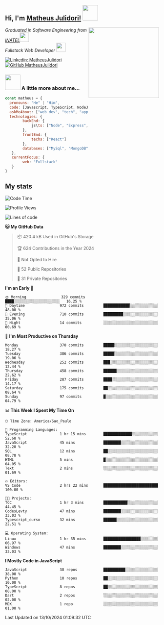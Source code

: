 <h2> Hi, I'm <a href="https://matheusjulidori.github.io" target="_blank">Matheus Julidori!</a> <img src="https://media.giphy.com/media/12oufCB0MyZ1Go/giphy.gif" width="50"></h2>
<img align='right' src="https://media.giphy.com/media/3oKIPnAiaMCws8nOsE/giphy.gif" width="230" height="auto">
<p><em>Graduated in Software Engineering from <a href="http://www.inatel.br" target="_blank">INATEL</a><img src="https://media.giphy.com/media/fYSnHlufseco8Fh93Z/giphy.gif" width="30"></br>
  Fullstack Web Developer <img src="https://media.giphy.com/media/WUlplcMpOCEmTGBtBW/giphy.gif" width="30">
</em></p>

[![Linkedin: MatheusJulidori](https://img.shields.io/badge/-MatheusJulidori-blue?style=flat-square&logo=Linkedin&logoColor=white&link=https://www.linkedin.com/in/MatheusJulidori/)](https://www.linkedin.com/in/MatheusJulidori/)
[![GitHub MatheusJulidori](https://img.shields.io/github/followers/matheusjulidori?label=follow&style=social)](https://github.com/MatheusJulidori)


### <img src="https://media.giphy.com/media/VgCDAzcKvsR6OM0uWg/giphy.gif" width="50"> A little more about me...  

```javascript
const matheus = {
  pronouns: "He" | "Him",
  code: [Javascript, TypeScript, NodeJS, Express, NestJS, React, MySQL, MongoDB, HTML, CSS, Python, Django, PostgreSQL],
  askMeAbout: ["web dev", "tech", "app dev", "games"],
  technologies: {
        backEnd: {
            js\ts: ["Node", "Express", "NestJS"]
        },
        frontEnd: {
            techs: ["React"]
        },
        databases: ["MySql", "MongoDB", "PostgreSQL"],
   },
   currentFocus: {
        web: "Fullstack"
   }
}
```
<h2>My stats</h2>

<!--START_SECTION:waka-->
![Code Time](http://img.shields.io/badge/Code%20Time-672%20hrs%2057%20mins-blue)

![Profile Views](http://img.shields.io/badge/Profile%20Views-2-blue)

![Lines of code](https://img.shields.io/badge/From%20Hello%20World%20I%27ve%20Written-6.8%20million%20lines%20of%20code-blue)

**🐱 My GitHub Data** 

> 📦 420.4 kB Used in GitHub's Storage 
 > 
> 🏆 624 Contributions in the Year 2024
 > 
> 🚫 Not Opted to Hire
 > 
> 📜 52 Public Repositories 
 > 
> 🔑 31 Private Repositories 
 > 
**I'm an Early 🐤** 

```text
🌞 Morning                329 commits         ████░░░░░░░░░░░░░░░░░░░░░   16.25 % 
🌆 Daytime                972 commits         ████████████░░░░░░░░░░░░░   48.00 % 
🌃 Evening                710 commits         █████████░░░░░░░░░░░░░░░░   35.06 % 
🌙 Night                  14 commits          ░░░░░░░░░░░░░░░░░░░░░░░░░   00.69 % 
```
📅 **I'm Most Productive on Thursday** 

```text
Monday                   370 commits         █████░░░░░░░░░░░░░░░░░░░░   18.27 % 
Tuesday                  386 commits         █████░░░░░░░░░░░░░░░░░░░░   19.06 % 
Wednesday                252 commits         ███░░░░░░░░░░░░░░░░░░░░░░   12.44 % 
Thursday                 458 commits         ██████░░░░░░░░░░░░░░░░░░░   22.62 % 
Friday                   287 commits         ████░░░░░░░░░░░░░░░░░░░░░   14.17 % 
Saturday                 175 commits         ██░░░░░░░░░░░░░░░░░░░░░░░   08.64 % 
Sunday                   97 commits          █░░░░░░░░░░░░░░░░░░░░░░░░   04.79 % 
```


📊 **This Week I Spent My Time On** 

```text
🕑︎ Time Zone: America/Sao_Paulo

💬 Programming Languages: 
TypeScript               1 hr 15 mins        █████████████░░░░░░░░░░░░   52.68 % 
JavaScript               45 mins             ████████░░░░░░░░░░░░░░░░░   32.20 % 
SQL                      12 mins             ██░░░░░░░░░░░░░░░░░░░░░░░   08.78 % 
HTML                     5 mins              █░░░░░░░░░░░░░░░░░░░░░░░░   04.05 % 
Text                     2 mins              ░░░░░░░░░░░░░░░░░░░░░░░░░   01.69 % 

🔥 Editors: 
VS Code                  2 hrs 22 mins       █████████████████████████   100.00 % 

🐱‍💻 Projects: 
TCC                      1 hr 3 mins         ███████████░░░░░░░░░░░░░░   44.45 % 
CodesLevty               47 mins             ████████░░░░░░░░░░░░░░░░░   33.03 % 
Typescript_curso         32 mins             ██████░░░░░░░░░░░░░░░░░░░   22.51 % 

💻 Operating System: 
Linux                    1 hr 35 mins        █████████████████░░░░░░░░   66.97 % 
Windows                  47 mins             ████████░░░░░░░░░░░░░░░░░   33.03 % 
```

**I Mostly Code in JavaScript** 

```text
JavaScript               38 repos            ██████████░░░░░░░░░░░░░░░   38.00 % 
Python                   10 repos            ██░░░░░░░░░░░░░░░░░░░░░░░   10.00 % 
TypeScript               8 repos             ██░░░░░░░░░░░░░░░░░░░░░░░   08.00 % 
Dart                     2 repos             ░░░░░░░░░░░░░░░░░░░░░░░░░   02.00 % 
MDX                      1 repo              ░░░░░░░░░░░░░░░░░░░░░░░░░   01.00 % 
```




 Last Updated on 13/10/2024 01:09:32 UTC
<!--END_SECTION:waka-->
